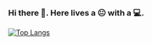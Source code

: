 ### Hi there 👋. Here lives a :neutral_face: with a :computer:.

[![Top Langs](https://github-readme-stats.vercel.app/api/top-langs/?username=4wangyu&layout=compact)](https://github.com/4wangyu)

<!--
**4wangyu/4wangyu** is a ✨ _special_ ✨ repository because its `README.md` (this file) appears on your GitHub profile.

Here are some ideas to get you started:

- 🔭 I’m currently working on ...
- 🌱 I’m currently learning ...
- 👯 I’m looking to collaborate on ...
- 🤔 I’m looking for help with ...
- 💬 Ask me about ...
- 📫 How to reach me: ...
- 😄 Pronouns: ...
- ⚡ Fun fact: ...
-->
